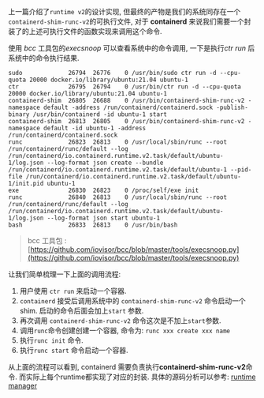 上一篇介绍了`runtime v2`的设计实现, 但最终的产物是我们的系统同存在一个`containerd-shim-runc-v2`的可执行文件,  对于 **containerd** 来说我们需要一个封装了的上述可执行文件的函数实现来调用这个命令.

使用 *bcc* 工具包的*execsnoop* 可以查看系统中的命令调用, 一下是执行*ctr run* 后系统中的命令执行结果.

```shell
sudo             26794  26776    0 /usr/bin/sudo ctr run -d --cpu-quota 20000 docker.io/library/ubuntu:21.04 ubuntu-1
ctr              26795  26794    0 /usr/bin/ctr run -d --cpu-quota 20000 docker.io/library/ubuntu:21.04 ubuntu-1
containerd-shim  26805  26688    0 /usr/bin/containerd-shim-runc-v2 -namespace default -address /run/containerd/containerd.sock -publish-binary /usr/bin/containerd -id ubuntu-1 start
containerd-shim  26813  26805    0 /usr/bin/containerd-shim-runc-v2 -namespace default -id ubuntu-1 -address /run/containerd/containerd.sock
runc             26823  26813    0 /usr/local/sbin/runc --root /run/containerd/runc/default --log /run/containerd/io.containerd.runtime.v2.task/default/ubuntu-1/log.json --log-format json create --bundle /run/containerd/io.containerd.runtime.v2.task/default/ubuntu-1 --pid-file /run/containerd/io.containerd.runtime.v2.task/default/ubuntu-1/init.pid ubuntu-1
exe              26830  26823    0 /proc/self/exe init
runc             26840  26813    0 /usr/local/sbin/runc --root /run/containerd/runc/default --log /run/containerd/io.containerd.runtime.v2.task/default/ubuntu-1/log.json --log-format json start ubuntu-1
bash             26833  26813    0 /usr/bin/bash
```

> bcc 工具包 : [https://github.com/iovisor/bcc/blob/master/tools/execsnoop.py](https://github.com/iovisor/bcc/blob/master/tools/execsnoop.py)

让我们简单梳理一下上面的调用流程:

1. 用户使用 `ctr run` 来启动一个容器.
2. `containerd` 接受后调用系统中的 `containerd-shim-runc-v2` 命令启动一个shim. 启动的命令后面会加上`start` 参数.
3. 再次调用 `containerd-shim-runc-v2` 命令这次是不加上`start`参数.
4. 调用`runc`命令创建创建一个容器, 命令为: `runc xxx create xxx name`
5. 执行`runc init` 命令.
6. 执行`runc start` 命令启动一个容器.

从上面的流程可以看到, containerd 需要负责执行**containerd-shim-runc-v2**命令.  而实际上每个runtime都实现了对应的封装. 具体的源码分析可以参考: [runtime manager](./runtime-manager.md)